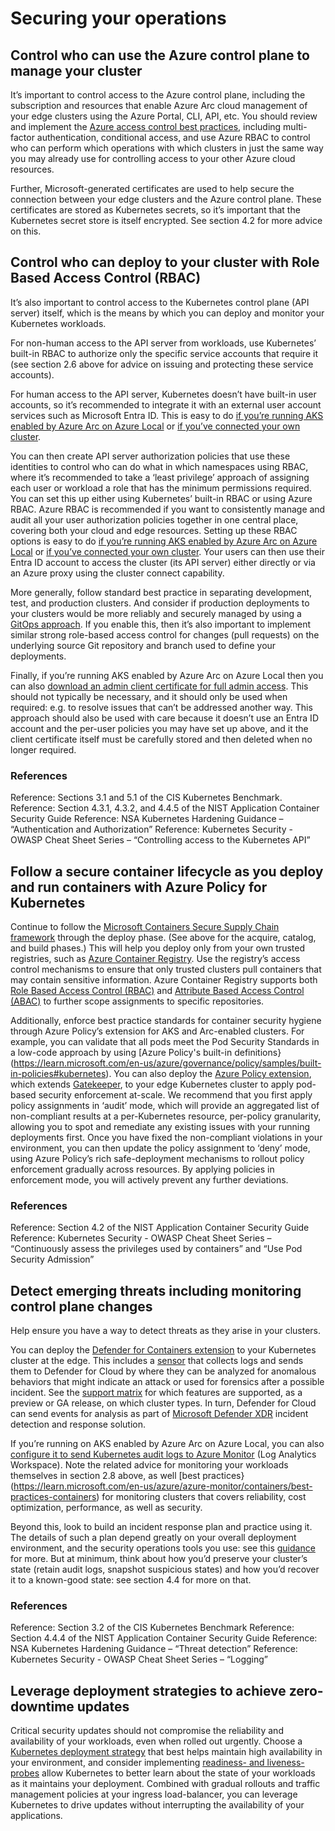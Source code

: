 # Securing your operations

## Control who can use the Azure control plane to manage your cluster

It’s important to control access to the Azure control plane, including the subscription and resources that enable Azure Arc cloud management of your edge clusters using the Azure Portal, CLI, API, etc.  You should review and implement the [Azure access control best practices](https://learn.microsoft.com/en-us/azure/security/fundamentals/identity-management-best-practices), including multi-factor authentication, conditional access, and use Azure RBAC to control who can perform which operations with which clusters in just the same way you may already use for controlling access to your other Azure cloud resources.

Further, Microsoft-generated certificates are used to help secure the connection between your edge clusters and the Azure control plane. These certificates are stored as Kubernetes secrets, so it’s important that the Kubernetes secret store is itself encrypted.  See section 4.2 for more advice on this.

## Control who can deploy to your cluster with Role Based Access Control (RBAC)

It’s also important to control access to the Kubernetes control plane (API server) itself, which is the means by which you can deploy and monitor your Kubernetes workloads.

For non-human access to the API server from workloads, use Kubernetes’ built-in RBAC to authorize only the specific service accounts that require it (see section 2.6 above for advice on issuing and protecting these service accounts).

For human access to the API server, Kubernetes doesn’t have built-in user accounts, so it’s recommended to integrate it with an external user account services such as Microsoft Entra ID.  This is easy to do [if you’re running AKS enabled by Azure Arc on Azure Local](https://learn.microsoft.com/en-us/azure/aks/hybrid/enable-authentication-microsoft-entra-id) or [if you’ve connected your own cluster](https://learn.microsoft.com/en-us/azure/aks/hybrid/enable-authentication-microsoft-entra-id).

You can then create API server authorization policies that use these identities to control who can do what in which namespaces using RBAC, where it’s recommended to take a ‘least privilege’ approach of assigning each user or workload a role that has the minimum permissions required.  You can set this up either using Kubernetes’ built-in RBAC or using Azure RBAC.  Azure RBAC is recommended if you want to consistently manage and audit all your user authorization policies together in one central place, covering both your cloud and edge resources.  Setting up these RBAC options is easy to do [if you’re running AKS enabled by Azure Arc on Azure Local](https://learn.microsoft.com/en-us/azure/aks/hybrid/azure-rbac-23h2) or [if you’ve connected your own cluster](https://learn.microsoft.com/en-us/azure/azure-arc/kubernetes/azure-rbac?tabs=kubernetes-latest).  Your users can then use their Entra ID account to access the cluster (its API server) either directly or via an Azure proxy using the cluster connect capability.

More generally, follow standard best practice in separating development, test, and production clusters.  And consider if production deployments to your clusters would be more reliably and securely managed by using a [GitOps approach](https://learn.microsoft.com/en-us/azure/azure-arc/kubernetes/tutorial-use-gitops-flux2?tabs=azure-cli).  If you enable this, then it’s also important to implement similar strong role-based access control for changes (pull requests) on the underlying source Git repository and branch used to define your deployments.

Finally, if you’re running AKS enabled by Azure Arc on Azure Local then you can also [download an admin client certificate for full admin access](https://learn.microsoft.com/en-us/azure/aks/aksarc/retrieve-admin-kubeconfig).  This should not typically be necessary, and it should only be used when required: e.g. to resolve issues that can’t be addressed another way.  This approach should also be used with care because it doesn’t use an Entra ID account and the per-user policies you may have set up above, and it the client certificate itself must be carefully stored and then deleted when no longer required.

### References
Reference: Sections 3.1 and 5.1 of the CIS Kubernetes Benchmark.  
Reference: Section 4.3.1, 4.3.2, and 4.4.5 of the NIST Application Container Security Guide
Reference: NSA Kubernetes Hardening Guidance – “Authentication and Authorization”
Reference: Kubernetes Security - OWASP Cheat Sheet Series – “Controlling access to the Kubernetes API”

## Follow a secure container lifecycle as you deploy and run containers with Azure Policy for Kubernetes

Continue to follow the [Microsoft Containers Secure Supply Chain framework](https://learn.microsoft.com/en-us/azure/security/container-secure-supply-chain/articles/container-secure-supply-chain-implementation/containers-secure-supply-chain-overview) through the deploy phase.  (See above for the acquire, catalog, and build phases.)  This will help you deploy only from your own trusted registries, such as [Azure Container Registry](https://learn.microsoft.com/en-us/azure/container-registry/).  Use the registry’s access control mechanisms to ensure that only trusted clusters pull containers that may contain sensitive information.  Azure Container Registry supports both [Role Based Access Control (RBAC)](https://learn.microsoft.com/en-us/azure/container-registry/container-registry-rbac-built-in-roles-overview?tabs=registries-configured-with-rbac-registry-abac-repository-permissions) and [Attribute Based Access Control (ABAC)](https://learn.microsoft.com/en-us/azure/container-registry/container-registry-rbac-abac-repository-permissions?tabs=azure-portal) to further scope assignments to specific repositories.

Additionally, enforce best practice standards for container security hygiene through Azure Policy’s extension for AKS and Arc-enabled clusters.  For example, you can validate that all pods meet the Pod Security Standards in a low-code approach by using [Azure Policy's built-in definitions}(https://learn.microsoft.com/en-us/azure/governance/policy/samples/built-in-policies#kubernetes).  You can also deploy the [Azure Policy extension](https://learn.microsoft.com/en-us/azure/governance/policy/concepts/policy-for-kubernetes?toc=%2Fazure%2Fazure-arc%2Fkubernetes%2Ftoc.json&bc=%2Fazure%2Fazure-arc%2Fkubernetes%2Fbreadcrumb%2Ftoc.json#install-azure-policy-extension-for-azure-arc-enabled-kubernetes), which extends [Gatekeeper](https://open-policy-agent.github.io/gatekeeper/website/), to your edge Kubernetes cluster to apply pod-based security enforcement at-scale.  We recommend that you first apply policy assignments in ‘audit’ mode, which will provide an aggregated list of non-compliant results at a per-Kubernetes resource, per-policy granularity, allowing you to spot and remediate any existing issues with your running deployments first. Once you have fixed the non-compliant violations in your environment, you can then update the policy assignment to ‘deny’ mode, using Azure Policy’s rich safe-deployment mechanisms to rollout policy enforcement gradually across resources. By applying policies in enforcement mode, you will actively prevent any further deviations. 

### References
Reference: Section 4.2 of the NIST Application Container Security Guide
Reference: Kubernetes Security - OWASP Cheat Sheet Series – “Continuously assess the privileges used by containers” and “Use Pod Security Admission”

## Detect emerging threats including monitoring control plane changes

Help ensure you have a way to detect threats as they arise in your clusters.

You can deploy the [Defender for Containers extension](https://learn.microsoft.com/en-us/azure/defender-for-cloud/defender-for-containers-introduction#run-time-protection-for-kubernetes-nodes-and-clusters) to your Kubernetes cluster at the edge. This includes a [sensor](https://learn.microsoft.com/en-us/azure/defender-for-cloud/defender-for-containers-enable?tabs=aks-deploy-portal%2Ck8s-deploy-cli%2Ck8s-verify-asc%2Ck8s-remove-arc%2Caks-removeprofile-api&pivots=defender-for-container-arc) that collects logs and sends them to Defender for Cloud by where they can be analyzed for anomalous behaviors that might indicate an attack or used for forensics after a possible incident.  See the [support matrix](https://learn.microsoft.com/en-us/azure/defender-for-cloud/support-matrix-defender-for-containers?tabs=azureva%2Carcrt%2Carcspm%2Carcnet) for which features are supported, as a preview or GA release, on which cluster types.  In turn, Defender for Cloud can send events for analysis as part of [Microsoft Defender XDR](https://learn.microsoft.com/en-us/azure/defender-for-cloud/concept-integration-365) incident detection and response solution.

If you’re running on AKS enabled by Azure Arc on Azure Local, you can also [configure it to send Kubernetes audit logs to Azure Monitor](https://learn.microsoft.com/en-us/azure/aks/aksarc/kubernetes-monitor-audit-events) (Log Analytics Workspace).  Note the related advice for monitoring your workloads themselves in section 2.8 above, as well [best practices}(https://learn.microsoft.com/en-us/azure/azure-monitor/containers/best-practices-containers) for monitoring clusters that covers reliability, cost optimization, performance, as well as security.

Beyond this, look to build an incident response plan and practice using it.  The details of such a plan depend greatly on your overall deployment environment, and the security operations tools you use: see this [guidance](https://learn.microsoft.com/en-us/security/operations/incident-response-overview) for more.  But at minimum, think about how you’d preserve your cluster’s state (retain audit logs, snapshot suspicious states) and how you’d recover it to a known-good state: see section 4.4 for more on that.

### References
Reference: Section 3.2 of the CIS Kubernetes Benchmark
Reference: Section 4.4.4 of the NIST Application Container Security Guide
Reference: NSA Kubernetes Hardening Guidance – “Threat detection”
Reference: Kubernetes Security - OWASP Cheat Sheet Series – “Logging”

## Leverage deployment strategies to achieve zero-downtime updates

Critical security updates should not compromise the reliability and availability of your workloads, even when rolled out urgently. Choose a [Kubernetes deployment strategy](https://azure.microsoft.com/en-us/solutions/kubernetes-on-azure/deployment-strategy/) that best helps maintain high availability in your environment, and consider implementing [readiness- and liveness-probes](https://kubernetes.io/docs/concepts/configuration/liveness-readiness-startup-probes/) allow Kubernetes to better learn about the state of your workloads as it maintains your deployment.  Combined with gradual rollouts and traffic management policies at your ingress load-balancer, you can leverage Kubernetes to drive updates without interrupting the availability of your applications.
